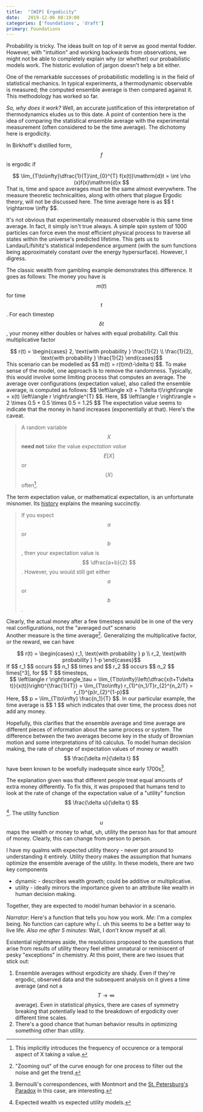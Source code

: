 ```yaml
---
title:  "[WIP] Ergodicity"
date:   2019-12-06 00:19:00
categories: ['foundations', 'draft']
primary: Foundations
---
```

<script type="text/javascript" src="https://cdn.mathjax.org/mathjax/latest/MathJax.js?config=TeX-AMS_HTML"></script>

Probability is tricky. The ideas built on top of it serve as good mental fodder. However, with "intuition" and working backwards from observations, we might not be able to completely explain why (or whether) our probabilistic models work. The historic evolution of jargon doesn't help a bit either. 

One of the remarkable successes of probabilistic modelling is in the field of statistical mechanics. In typical experiments, a thermodynamic observable is measured; the computed ensemble average is then compared against it. This methodology has worked so far. 

_So, why does it work?_ Well, an accurate justification of this interpretation of thermodynamics eludes us to this date. A point of contention here is the idea of comparing the statistical ensemble average with the experimental measurement (often considered to be the time average). The dichotomy here is ergodicity. 

In Birkhoff's distilled form, $$ f $$ is ergodic if 
<center>$$ \lim_{T\to\infty}\dfrac{1}{T}\int_{0}^{T} f(x(t))\mathrm{d}t = \int \rho (x)f(x)\mathrm{d}x $$</center>
That is, time and space averages must be the same almost everywhere. The measure theoretic technicalities, along with others that plague Ergodic theory, will not be discussed here. The time average here is as $$ t \rightarrow \infty $$. 

It's not obvious that experimentally measured observable is this same time average. In fact, it simply isn't true always. A simple spin system of 1000 particles can force even the most efficient physical process to traverse all states within the universe's predicted lifetime. This gets us to Landau/Lifshitz's statistical independence argument (with the sum functions being approximately constant over the energy hypersurface). However, I digress.

The classic wealth from gambling example demonstrates this difference. It goes as follows: The money you have is $$ m(t) $$ for time $$ t $$. For each timestep $$ \delta t $$, your money either doubles or halves with equal probability. Call this multiplicative factor 
<center>$$ r(t) = \begin{cases} 2, \text{with probability } \frac{1}{2} \\ \frac{1}{2}, \text{with probability } \frac{1}{2} \end{cases}$$ </center>
This scenario can be modelled as $$ m(t) = r(t)m(t-\delta t) $$. To make sense of the model, one approach is to remove the randomness. Typically, this would involve some limiting process that computes an average. The average over configurations (expectation value), also called the ensemble average, is computed as follows: $$ \left\langle x(t + T\delta t)\right\rangle = x(t) \left\langle r \right\rangle^{T} $$. Here, $$ \left\langle r \right\rangle = 2 \times 0.5 + 0.5 \times 0.5 = 1.25 $$ The expectation value seems to indicate that the money in hand increases (exponentially at that). Here's the caveat.

> A random variable $$ X $$ **need not** take the value _expectation value_ $$ E[X] $$ or $$ \left\langle X \right\rangle $$ often[^1].

The term expectation value, or mathematical expectation, is an unfortunate misnomer. Its [history](https://en.wikipedia.org/wiki/Expected_value#Etymology) explains the meaning succinctly. 
> If you expect $$ a $$ or $$ b $$, then your expectation value is $$ \dfrac{a+b}{2} $$. However, you would still get either $$ a $$ or $$ b $$.

Clearly, the actual money after a few timesteps would be in one of the very real configurations, not the "averaged out" scenario  
Another measure is the time average[^2]. Generalizing the multiplicative factor, or the reward, we can have 
<center>$$ r(t) = \begin{cases} r_1, \text{with probability } p \\ r_2, \text{with probability } 1-p \end{cases}$$ </center>
If $$ r_1 $$ occurs $$ n_1 $$ times and $$ r_2 $$ occurs $$ n_2 $$ times[^3], for $$ T $$ timesteps,
<center>$$ \left\langle r \right\rangle_\tau = \lim_{T\to\infty}\left(\dfrac{x(t+T\delta t)}{x(t)}\right)^{\frac{1}{T}} = \lim_{T\to\infty} r_{1}^{n_1/T}r_{2}^{n_2/T} = r_{1}^{p}r_{2}^{1-p}$$ </center>
Here, $$ p = \lim_{T\to\infty} \frac{n_1}{T} $$. In our particular example, the time average is $$ 1 $$ which indicates that over time, the process does not add any money.

Hopefully, this clarifies that the ensemble average and time average are different pieces of information about the same process or system. The difference between the two averages become key in the study of Brownian motion and some interpretations of Itô calculus. To model human decision making, the rate of change of expectation values of money or wealth $$ \frac{\delta m}{\delta t} $$ have been known to be woefully inadequate since early 1700s[^4]. 

The explanation given was that different people treat equal amounts of extra money differently. To fix this, it was proposed that humans tend to look at the rate of change of the expectation value of a "utility" function $$ \frac{\delta u}{\delta t} $$[^5]. The utility function $$ u $$ maps the wealth or money to what, uh, utility the person has for that amount of money. Clearly, this can change from person to person.

I have my qualms with expected utility theory - never got around to understanding it entirely. Utility theory makes the assumption that humans optimize the ensemble average of the utility. In these models, there are two key components
* dynamic - describes wealth growth; could be additive or multiplicative.
* utility - ideally mirrors the importance given to an attribute like wealth in human decision making.

Together, they are expected to model human behavior in a scenario. 

_Narrator_: Here's a function that tells you how you work. 
_Me_: I'm a complex being. No function can capture why I.. uh this seems to be a better way to live life.
_Also me after 5 minutes_: Wait, I don't know myself at all.

Existential nightmares aside, the resolutions proposed to the questions that arise from results of utility theory feel either unnatural or reminiscent of pesky "exceptions" in chemistry. At this point, there are two issues that stick out:
1. Ensemble averages without ergodicity are shady. Even if they're ergodic, observed data and the subsequent analysis on it gives a time average (and not a $$ T\to\infty $$ average). Even in statistical physics, there are cases of symmetry breaking that potentially lead to the breakdown of ergodicity over different time scales.
2. There's a good chance that human behavior results in optimizing something other than utility.

[^1]: This implicitly introduces the frequency of occurence or a temporal aspect of X taking a value.
[^2]: "Zooming out" of the curve enough for one process to filter out the noise and get the trend.
[^3]: Here, $$ n_1 + n_2 = T $$
[^4]: Bernoulli's correspondences, with Montmort and the [St. Petersburg's Paradox](https://en.wikipedia.org/wiki/St._Petersburg_paradox) in this case, are interesting.
[^5]: Expected wealth vs expected utility models.
